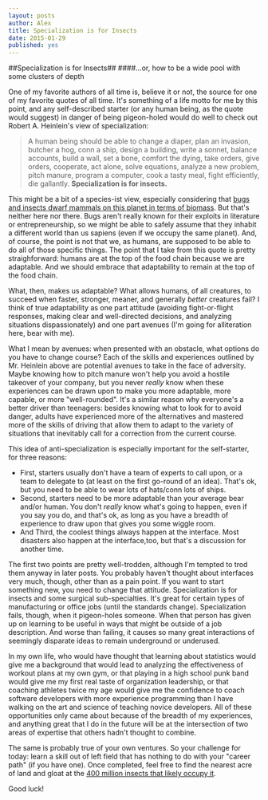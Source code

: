 ```yaml
---
layout: posts
author: Alex
title: Specialization is for Insects
date: 2015-01-29
published: yes
---
```


##Specialization is for Insects##
####...or, how to be a wide pool with some clusters of depth

One of my favorite authors of all time is, believe it or not, the source for one of my favorite quotes of all time.
It's something of a life motto for me by this point, 
and any self-described starter (or any human being, as the quote would suggest) 
in danger of being pigeon-holed would do well to check out Robert A. Heinlein's view of specialization:

>A human being should be able to change a diaper,
>plan an invasion, 
>butcher a hog, 
>conn a ship,
>design a building, 
>write a sonnet, 
>balance accounts, 
>build a wall, 
>set a bone, 
>comfort the dying, 
>take orders, 
>give orders, 
>cooperate, 
>act alone, 
>solve equations, 
>analyze a new problem, 
>pitch manure, 
>program a computer, 
>cook a tasty meal, 
>fight efficiently, 
>die gallantly. 
>**Specialization is for insects.**

This might be a bit of a species-ist view,
especially considering that [bugs and insects dwarf mammals on this planet in terms of biomass](http://www.si.edu/encyclopedia_si/nmnh/buginfo/bugnos.htm).
But that's neither here nor there. Bugs aren't really known for their exploits in literature or entrepreneurship,
so we might be able to safely assume that they inhabit a different world than us sapiens
(even if we occupy the same planet).
And, of course, the point is not that we, as humans, are supposed to be able to do all of those specific things.
The point that I take from this quote is pretty straighforward: 
humans are at the top of the food chain because we are adaptable.
And we should embrace that adaptability to remain at the top of the food chain.

What, then, makes us adaptable? What allows humans,
of all creatures, to succeed when faster, stronger, meaner, and generally *better* creatures fail?
I think of true adaptability as one part attitude (avoiding fight-or-flight responses,
making clear and well-directed decisions, and analyzing situations dispassionately)
and one part avenues (I'm going for alliteration here, bear with me). 

What I mean by avenues: when presented with an obstacle, what options do you have to change course?
Each of the skills and experiences outlined by Mr. Heinlein above are potential avenues to take in the face of adversity.
Maybe knowing how to pitch manure won't help you avoid a hostile takeover of your company,
but you never *really* know when these experiences can be drawn upon to make you more adaptable, more capable, or more "well-rounded".
It's a similar reason why everyone's a better driver than teenagers:
besides knowing what to look for to avoid danger, adults have experienced
more of the alternatives and mastered more of the skills of driving that allow them to 
adapt to the variety of situations that inevitably call for a correction from the current course.

This idea of anti-specialization is especially important for the self-starter,
for three reasons:

+ First, starters usually don't have a team of experts to call upon, or a team to delegate to (at least on the first go-round of an idea). That's ok, but you need to be able to wear lots of hats/conn lots of ships.
+ Second, starters need to be more adaptable than your average bear and/or human. You don't *really* know what's going to happen, even if you say you do, and that's ok, as long as you have a breadth of experience to draw upon that gives you some wiggle room.
+ And Third, the coolest things always happen at the interface. Most disasters also happen at the interface,too, but that's a discussion for another time. 

The first two points are pretty well-trodden, although I'm tempted to trod them anyway in later posts.
You probably haven't thought about interfaces very much, though, other than as a pain point.
If you want to start something new, you need to change that attitude.
Specialization is for insects and some surgical sub-specialties.
It's great for certain types of manufacturing or office jobs (until the standards change).
Specialization fails, though, when it pigeon-holes someone.
When that person has given up on learning to be useful in ways that might be outside of a job description.
And worse than failing, it causes so many great interactions of seemingly disparate ideas to remain underground or underused.

In my own life, who would have thought that learning about statistics would give me a background
that would lead to analyzing the effectiveness of workout plans at my own gym, 
or that playing in a high school punk band would give me my first real taste of organization leadership,
or that coaching athletes twice my age would give me the confidence to coach software developers
with more experience programming than I have walking on the art and science of teaching novice developers.
All of these opportunities only came about because of the breadth of my experiences,
and anything great that I do in the future will be at the intersection of two areas of
expertise that others hadn't thought to combine. 

The same is probably true of your own ventures. So your challenge for today:
learn a skill out of left field that has nothing to do with your "career path"
(if you have one). Once completed, feel free to find the nearest acre of land and
gloat at the [400 million insects that likely occupy it](http://nativeplantwildlifegarden.com/insects-are-a-weighty-matter/).

Good luck!




























